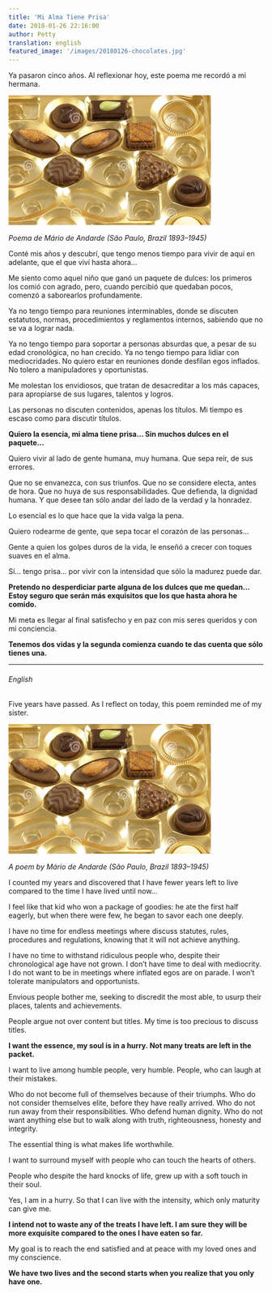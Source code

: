 ```yaml
---
title: 'Mi Alma Tiene Prisa'
date: 2018-01-26 22:16:00
author: Petty
translation: english
featured_image: '/images/20180126-chocolates.jpg'
---
```


Ya pasaron cinco años. Al reflexionar hoy, este poema me recordó a mi hermana. 

![](/images/20180126-chocolates.jpg)

_Poema de M&aacute;rio de Andarde (São Paulo, Brazil 1893–1945)_

Conté mis años y descubrí, que tengo menos tiempo para vivir de aquí en adelante, que el que viví hasta ahora... 

Me siento como aquel niño que ganó un paquete de dulces: los primeros los comió con agrado, pero, cuando percibió que quedaban pocos, comenzó a saborearlos profundamente. 

Ya no tengo tiempo para reuniones interminables, donde se discuten estatutos, normas, procedimientos y reglamentos internos, sabiendo que no se va a lograr nada. 

Ya no tengo tiempo para soportar a personas absurdas que, a pesar de su edad cronológica, no han crecido. 
Ya no tengo tiempo para lidiar con mediocridades. 
No quiero estar en reuniones donde desfilan egos inflados. 
No tolero a manipuladores y oportunistas. 

Me molestan los envidiosos, que tratan de desacreditar a los más capaces, para apropiarse de sus lugares, talentos y logros. 

Las personas no discuten contenidos, apenas los títulos. Mi tiempo es escaso como para discutir títulos. 

**Quiero la esencia, mi alma tiene prisa... Sin muchos dulces en el paquete...** 

Quiero vivir al lado de gente humana, muy humana. Que sepa reír, de sus errores.

Que no se envanezca, con sus triunfos. 
Que no se considere electa, antes de hora. 
Que no huya de sus responsabilidades. 
Que defienda, la dignidad humana. 
Y que desee tan sólo andar del lado de la verdad y la honradez. 

Lo esencial es lo que hace que la vida valga la pena. 

Quiero rodearme de gente, que sepa tocar el corazón de las personas... 

Gente a quien los golpes duros de la vida, le enseñó a crecer con toques suaves en el alma. 

Sí... tengo prisa... por vivir con la intensidad que sólo la madurez puede dar. 

**Pretendo no desperdiciar parte alguna de los dulces que me quedan... Estoy seguro que serán más exquisitos que los que hasta ahora he comido.** 

Mi meta es llegar al final satisfecho y en paz con mis seres queridos y con mi conciencia. 

**Tenemos dos vidas y la segunda comienza cuando te das cuenta que sólo tienes una.**

---

###### English

Five years have passed. As I reflect on today, this poem reminded me of my sister.

![](/images/20180126-chocolates.jpg)

_A poem by M&aacute;rio de Andarde (São Paulo, Brazil 1893–1945)_

I counted my years and discovered that I have fewer years left to live compared to the time I have lived until now... 

I feel like that kid who won a package of goodies: he ate the first half eagerly, but when there were few, he began to savor each one deeply. 

I have no time for endless meetings where discuss statutes, rules, procedures and regulations, knowing that it will not achieve anything.

I have no time to withstand ridiculous people who, despite their chronological age have not grown. 
I don’t have time to deal with mediocrity. 
I do not want to be in meetings where inflated egos are on parade. 
I won’t tolerate manipulators and opportunists. 

Envious people bother me, seeking to discredit the most able, to usurp their places, talents and achievements. 

People argue not over content but titles. My time is too precious to discuss titles. 

**I want the essence, my soul is in a hurry. Not many treats are left in the packet.** 

I want to live among humble people, very humble. People, who can laugh at their mistakes. 

Who do not become full of themselves because of their triumphs. 
Who do not consider themselves elite, before they have really arrived. 
Who do not run away from their responsibilities. 
Who defend human dignity. 
Who do not want anything else but to walk along with truth, righteousness, honesty and integrity. 

The essential thing is what makes life worthwhile. 

I want to surround myself with people who can touch the hearts of others. 

People who despite the hard knocks of life, grew up with a soft touch in their soul. 

Yes, I am in a hurry. So that I can live with the intensity, which only maturity can give me. 

**I intend not to waste any of the treats I have left. I am sure they will be more exquisite compared to the ones I have eaten so far.** 

My goal is to reach the end satisfied and at peace with my loved ones and my conscience. 

**We have two lives and the second starts when you realize that you only have one.**
